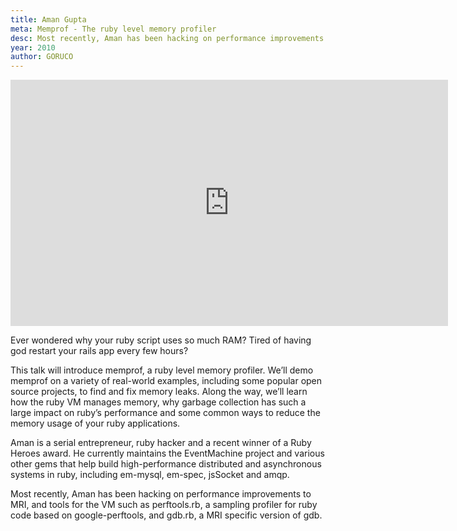 ```yaml
---
title: Aman Gupta
meta: Memprof - The ruby level memory profiler
desc: Most recently, Aman has been hacking on performance improvements to MRI, and tools for the VM such as perftools.rb, a sampling profiler for ruby code based on google-perftools, and gdb.rb, a MRI specific version of gdb.
year: 2010
author: GORUCO
---
```


<iframe src="http://player.vimeo.com/video/12748731?title=0&amp;byline=0&amp;portrait=0" width="700" height="394" frameborder="0" webkitAllowFullScreen mozallowfullscreen allowFullScreen></iframe>

Ever wondered why your ruby script uses so much RAM? Tired of having god restart your rails app every few hours?

This talk will introduce memprof, a ruby level memory profiler. We’ll demo memprof on a variety of real-world examples, including some popular open source projects, to find and fix memory leaks. Along the way, we’ll learn how the ruby VM manages memory, why garbage collection has such a large impact on ruby’s performance and some common ways to reduce the memory usage of your ruby applications.

Aman is a serial entrepreneur, ruby hacker and a recent winner of a Ruby Heroes award. He currently maintains the EventMachine project and various other gems that help build high-performance distributed and asynchronous systems in ruby, including em-mysql, em-spec, jsSocket and amqp.

Most recently, Aman has been hacking on performance improvements to MRI, and tools for the VM such as perftools.rb, a sampling profiler for ruby code based on google-perftools, and gdb.rb, a MRI specific version of gdb.
